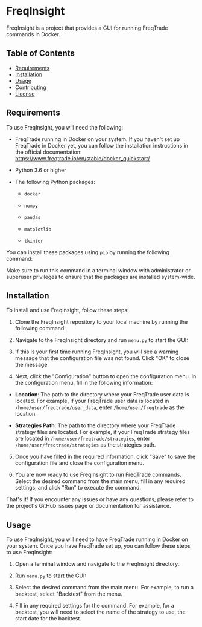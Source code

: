 # FreqInsight

FreqInsight is a project that provides a GUI for running FreqTrade commands in Docker.

## Table of Contents

* [Requirements](#requirements)
* [Installation](#installation)
* [Usage](#usage)
* [Contributing](#contributing)
* [License](#license)

## Requirements

To use FreqInsight, you will need the following:

* FreqTrade running in Docker on your system. If you haven't set up FreqTrade in Docker yet, you can follow the installation instructions in the official documentation: https://www.freqtrade.io/en/stable/docker_quickstart/

* Python 3.6 or higher

* The following Python packages:

  * `docker`
  
  * `numpy`
  
  * `pandas`
  
  * `matplotlib`
  
  * `tkinter`

You can install these packages using `pip` by running the following command:

Make sure to run this command in a terminal window with administrator or superuser privileges to ensure that the packages are installed system-wide.

## Installation

To install and use FreqInsight, follow these steps:

1. Clone the FreqInsight repository to your local machine by running the following command:

2. Navigate to the FreqInsight directory and run `menu.py` to start the GUI:


3. If this is your first time running FreqInsight, you will see a warning message that the configuration file was not found. Click "OK" to close the message.

4. Next, click the "Configuration" button to open the configuration menu. In the configuration menu, fill in the following information:

* **Location**: The path to the directory where your FreqTrade user data is located. For example, if your FreqTrade user data is located in `/home/user/freqtrade/user_data`, enter `/home/user/freqtrade` as the location.

* **Strategies Path**: The path to the directory where your FreqTrade strategy files are located. For example, if your FreqTrade strategy files are located in `/home/user/freqtrade/strategies`, enter `/home/user/freqtrade/strategies` as the strategies path.

5. Once you have filled in the required information, click "Save" to save the configuration file and close the configuration menu.

6. You are now ready to use FreqInsight to run FreqTrade commands. Select the desired command from the main menu, fill in any required settings, and click "Run" to execute the command.

That's it! If you encounter any issues or have any questions, please refer to the project's GitHub issues page or documentation for assistance.

## Usage

To use FreqInsight, you will need to have FreqTrade running in Docker on your system. Once you have FreqTrade set up, you can follow these steps to use FreqInsight:

1. Open a terminal window and navigate to the FreqInsight directory.

2. Run `menu.py` to start the GUI:

3. Select the desired command from the main menu. For example, to run a backtest, select "Backtest" from the menu.

4. Fill in any required settings for the command. For example, for a backtest, you will need to select the name of the strategy to use, the start date for the backtest.



